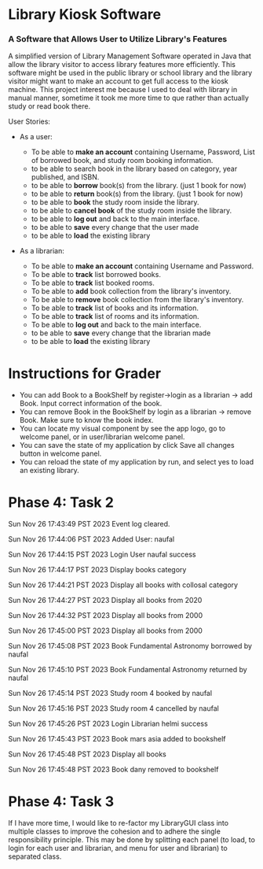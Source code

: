 # Library Kiosk Software

### A Software that Allows User to Utilize Library's Features

A simplified version of Library Management Software operated in Java that allow the library visitor to access 
library features more efficiently. This software might be used in the public library or school library and the library
visitor might want to make an account to get full access to the kiosk machine. This project interest me because
I used to deal with library in manual manner, sometime it took me more time to que rather than actually study or
read book there.

User Stories:
- As a user:
    - To be able to **make an account** containing Username, Password, List of borrowed book, and study room booking 
  information.
    - to be able to search book in the library based on category, year published, and ISBN.
    - to be able to **borrow** book(s) from the library. (just 1 book for now)
    - to be able to **return** book(s) from the library. (just 1 book for now)
    - to be able to **book** the study room inside the library.
    - to be able to **cancel book** of the study room inside the library.
    - to be able to **log out** and back to the main interface.
    - to be able to **save** every change that the user made
    - to be able to **load** the existing library
  
- As a librarian:
    - To be able to **make an account** containing Username and Password.
    - To be able to **track** list borrowed books.
    - To be able to **track** list booked rooms.
    - To be able to **add** book collection from the library's inventory.
    - To be able to **remove** book collection from the library's inventory.
    - To be able to **track** list of books and its information.
    - To be able to **track** list of rooms and its information.
    - To be able to **log out** and back to the main interface. 
    - to be able to **save** every change that the librarian made
    - to be able to **load** the existing library

# Instructions for Grader

- You can add Book to a BookShelf by register->login as a librarian -> add Book. Input correct information of the book.
- You can remove Book in the BookShelf by login as a librarian -> remove Book. Make sure to know the book index.
- You can locate my visual component by see the app logo, go to welcome panel, or in user/librarian welcome panel.
- You can save the state of my application by click Save all changes button in welcome panel.
- You can reload the state of my application by run, and select yes to load an existing library.

# Phase 4: Task 2
Sun Nov 26 17:43:49 PST 2023
Event log cleared.

Sun Nov 26 17:44:06 PST 2023
Added User: naufal

Sun Nov 26 17:44:15 PST 2023
Login User naufal success

Sun Nov 26 17:44:17 PST 2023
Display books category

Sun Nov 26 17:44:21 PST 2023
Display all books with collosal category

Sun Nov 26 17:44:27 PST 2023
Display all books from 2020

Sun Nov 26 17:44:32 PST 2023
Display all books from 2000

Sun Nov 26 17:45:00 PST 2023
Display all books from 2000

Sun Nov 26 17:45:08 PST 2023
Book Fundamental Astronomy borrowed by naufal

Sun Nov 26 17:45:10 PST 2023
Book Fundamental Astronomy returned by naufal

Sun Nov 26 17:45:14 PST 2023
Study room 4 booked by naufal

Sun Nov 26 17:45:16 PST 2023
Study room 4 cancelled by naufal

Sun Nov 26 17:45:26 PST 2023
Login Librarian helmi success

Sun Nov 26 17:45:43 PST 2023
Book mars asia added to bookshelf

Sun Nov 26 17:45:48 PST 2023
Display all books

Sun Nov 26 17:45:48 PST 2023
Book dany removed to bookshelf

# Phase 4: Task 3

If I have more time, I would like to re-factor my LibraryGUI class into multiple classes to improve the cohesion and
to adhere the single responsibility principle. This may be done by splitting each panel (to load, to login for each 
user and librarian, and menu for user and librarian) to separated class.


